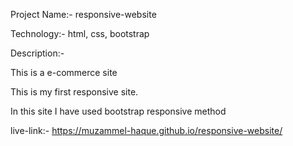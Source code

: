 Project Name:- responsive-website

Technology:- html, css, bootstrap

Description:- 

This is a e-commerce site

This is my first responsive site.

In this site I have used bootstrap responsive method


live-link:-
https://muzammel-haque.github.io/responsive-website/
